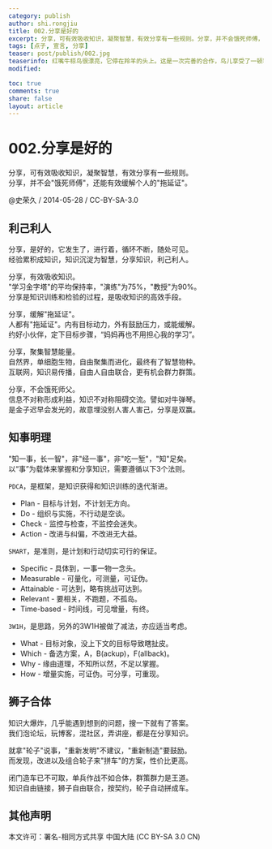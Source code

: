```yaml
---
category: publish
author: shi.rongjiu
title: 002.分享是好的
excerpt: 分享，可有效吸收知识，凝聚智慧，有效分享有一些规则。分享，并不会饿死师傅，还能有效缓解个人的"拖延证"。
tags: [点子, 宣言, 分享]
teaser: post/publish/002.jpg
teaserinfo: 红嘴牛椋鸟很漂亮，它停在羚羊的头上。这是一次完善的合作，鸟儿享受了一顿容易且丰盛的膳食, 儿羚羊享受了免费按摩并清洁了身上的虱子。
modified: 

toc: true
comments: true
share: false
layout: article
---
```


# 002.分享是好的

分享，可有效吸收知识，凝聚智慧，有效分享有一些规则。  
分享，并不会"饿死师傅"，还能有效缓解个人的"拖延证"。

@史荣久 / 2014-05-28 / CC-BY-SA-3.0  

## 利己利人

分享，是好的，它发生了，进行着，循环不断，随处可见。  
经验累积成知识，知识沉淀为智慧，分享知识，利己利人。  

分享，有效吸收知识。  
"学习金字塔"的平均保持率，"演练"为75%，"教授"为90%。  
分享是知识训练和检验的过程，是吸收知识的高效手段。

分享，缓解"拖延证"。  
人都有"拖延证"。内有目标动力，外有鼓励压力，或能缓解。  
约好小伙伴，定下目标步骤，“妈妈再也不用担心我的学习”。

分享，聚集智慧能量。  
自然界，单细胞生物，自由聚集而进化，最终有了智慧物种。  
互联网，知识易传播，自由人自由联合，更有机会群力群策。

分享，不会饿死师父。  
信息不对称形成利益，知识不对称阻碍交流。譬如对牛弹琴。  
是金子迟早会发光的，故意埋没别人害人害己，分享是双赢。

## 知事明理

"知一事，长一智"，非"经一事"，非"吃一堑"，"知"足矣。  
以“事”为载体来掌握和分享知识，需要遵循以下3个法则。

`PDCA`，是框架，是知识获得和知识训练的迭代渐进。  

  * Plan   - 目标与计划，不计划无方向。  
  * Do     - 组织与实施，不行动是空谈。  
  * Check  - 监控与检查，不监控会迷失。  
  * Action - 改进与纠偏，不改进无大益。  

`SMART`，是准则，是计划和行动切实可行的保证。  

  * Specific   - 具体到，一事一物一念头。  
  * Measurable - 可量化，可测量，可证伪。  
  * Attainable - 可达到，略有挑战可达到。  
  * Relevant   - 要相关，不跑题，不孤岛。  
  * Time-based - 时间线，可见增量，有终。  

`3W1H`，是思路，另外的3W1H被做了减法，亦应适当考虑。  

  * What  - 目标对象，没上下文的目标导致瞎扯皮。  
  * Which - 备选方案，A，B(ackup)，F(allback)。  
  * Why   - 缘由道理，不知所以然，不足以掌握。  
  * How   - 增量实施，可证伪。可分享，可重现。  

## 狮子合体

知识大爆炸，几乎能遇到想到的问题，搜一下就有了答案。  
我们泡论坛，玩博客，混社区，弄讲座，都是在分享知识。

就拿"轮子"说事，"重新发明"不建议，"重新制造"要鼓励。  
而发现，改进以及组合轮子来"拼车"的方案，性价比更高。

闭门造车已不可取，单兵作战不如合体，群策群力是王道。  
知识自由链接，狮子自由联合，按契约，轮子自动拼成车。

## 其他声明

本文许可：署名-相同方式共享 中国大陆 (CC BY-SA 3.0 CN)


